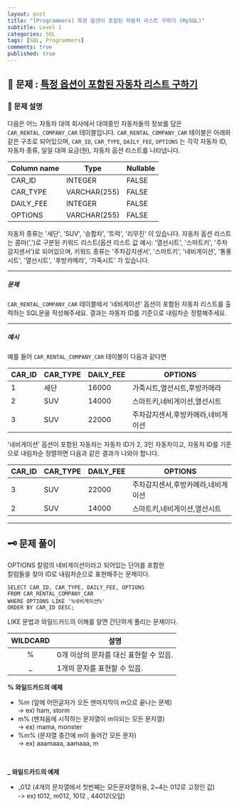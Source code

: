 ```yaml
---
layout: post
title: "[Programmers] 특정 옵션이 포함된 자동차 리스트 구하기 (MySQL)"
subtitle: Level 1
categories: SQL
tags: [SQL, Programmers]
comments: true
published: true
---
```


## 📌 문제 : [특정 옵션이 포함된 자동차 리스트 구하기] 

### 📖 문제 설명  

<p>다음은 어느 자동차 대여 회사에서 대여중인 자동차들의 정보를 담은 <code>CAR_RENTAL_COMPANY_CAR</code> 테이블입니다. <code>CAR_RENTAL_COMPANY_CAR</code> 테이블은 아래와 같은 구조로 되어있으며, <code>CAR_ID</code>, <code>CAR_TYPE</code>, <code>DAILY_FEE</code>, <code>OPTIONS</code> 는 각각 자동차 ID, 자동차 종류, 일일 대여 요금(원), 자동차 옵션 리스트를 나타냅니다.</p>
<table class="table">
        <thead><tr>
<th>Column name</th>
<th>Type</th>
<th>Nullable</th>
</tr>
</thead>
        <tbody><tr>
<td>CAR_ID</td>
<td>INTEGER</td>
<td>FALSE</td>
</tr>
<tr>
<td>CAR_TYPE</td>
<td>VARCHAR(255)</td>
<td>FALSE</td>
</tr>
<tr>
<td>DAILY_FEE</td>
<td>INTEGER</td>
<td>FALSE</td>
</tr>
<tr>
<td>OPTIONS</td>
<td>VARCHAR(255)</td>
<td>FALSE</td>
</tr>
</tbody>
      </table>
<p>자동차 종류는 '세단', 'SUV', '승합차', '트럭', '리무진' 이 있습니다. 자동차 옵션 리스트는 콤마(',')로 구분된 키워드 리스트(옵션 리스트 값 예시: '열선시트', '스마트키', '주차감지센서')로 되어있으며, 키워드 종류는 '주차감지센서', '스마트키', '네비게이션', '통풍시트', '열선시트', '후방카메라', '가죽시트' 가 있습니다.</p>

<hr>

<h5>문제</h5>

<p><code>CAR_RENTAL_COMPANY_CAR</code> 테이블에서 '네비게이션' 옵션이 포함된 자동차 리스트를 출력하는 SQL문을 작성해주세요. 결과는 자동차 ID를 기준으로 내림차순 정렬해주세요.</p>

<hr>

<h5>예시</h5>

<p>예를 들어 <code>CAR_RENTAL_COMPANY_CAR</code> 테이블이 다음과 같다면</p>
<table class="table">
        <thead><tr>
<th>CAR_ID</th>
<th>CAR_TYPE</th>
<th>DAILY_FEE</th>
<th>OPTIONS</th>
</tr>
</thead>
        <tbody><tr>
<td>1</td>
<td>세단</td>
<td>16000</td>
<td>가죽시트,열선시트,후방카메라</td>
</tr>
<tr>
<td>2</td>
<td>SUV</td>
<td>14000</td>
<td>스마트키,네비게이션,열선시트</td>
</tr>
<tr>
<td>3</td>
<td>SUV</td>
<td>22000</td>
<td>주차감지센서,후방카메라,네비게이션</td>
</tr>
</tbody>
      </table>
<p>'네비게이션' 옵션이 포함된 자동차는 자동차 ID가 2, 3인 자동차이고, 자동차 ID를 기준으로 내림차순 정렬하면 다음과 같은 결과가 나와야 합니다.</p>
<table class="table">
        <thead><tr>
<th>CAR_ID</th>
<th>CAR_TYPE</th>
<th>DAILY_FEE</th>
<th>OPTIONS</th>
</tr>
</thead>
        <tbody><tr>
<td>3</td>
<td>SUV</td>
<td>22000</td>
<td>주차감지센서,후방카메라,네비게이션</td>
</tr>
<tr>
<td>2</td>
<td>SUV</td>
<td>14000</td>
<td>스마트키,네비게이션,열선시트</td>
</tr>
</tbody>
      </table>

---

## 🗝 문제 풀이

OPTIONS 칼럼의 네비게이션이라고 되어있는 단어를 포함한   
칼럼들을 찾아 ID로 내림차순으로 표현해주는 문제이다.

```RoomSql
SELECT CAR_ID, CAR_TYPE, DAILY_FEE, OPTIONS 
FROM CAR_RENTAL_COMPANY_CAR
WHERE OPTIONS LIKE '%네비게이션%'
ORDER BY CAR_ID DESC;
```

LIKE 문법과 와일드카드의 이해를 알면 간단하게 풀리는 문제이다.

|  WILDCARD  | 설명                      |
|:----------:|-------------------------|
|     %      | 0개 이상의 문자를 대신 표현할 수 있음. |
|     _      | 1개의 문자를 표현할 수 있음.       |

**% 와일드카드의 예제**
- %m (앞에 어떤글자가 오든 맨마지막이 m으로 끝나는 문제)  
  -> ex) ham, storm
- m% (맨처음에 시작하는 문자열이 m이되는 모든 문자열)   
  -> ex) mama, monster
- %m% (문자열 중간에 m이 들어간 모든 문자)   
  -> ex) aaamaaa, aamaaa, m

<br/>

**_ 와일드카드의 예제**
- _012 (4개의 문자열에서 첫번째는 모든문자열허용, 2~4는 012로 고정인 값)  
  -> ex) t012, m012, 1012 , 44012(오답)

<br/>

[특정 옵션이 포함된 자동차 리스트 구하기]:https://school.programmers.co.kr/learn/courses/30/lessons/157343

